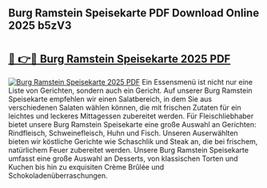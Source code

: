 ## Burg Ramstein Speisekarte PDF Download Online 2025 b5zV3

# <h2><a href="http://gc813y8.nevu.top/?p=Burg+Ramstein+Speisekarte">🔗 👉🔴 Burg Ramstein Speisekarte 2025 PDF</a></h2>

[![Burg Ramstein Speisekarte 2025 PDF](https://i.imgur.com/dBaPXMq.png)](http://gc813y8.nevu.top/?p=Burg+Ramstein+Speisekarte)
Ein Essensmenü ist nicht nur eine Liste von Gerichten, sondern auch ein Gericht. Auf unserer Burg Ramstein Speisekarte empfehlen wir einen Salatbereich, in dem Sie aus verschiedenen Salaten wählen können, die mit frischen Zutaten für ein leichtes und leckeres Mittagessen zubereitet werden. Für Fleischliebhaber bietet unsere Burg Ramstein Speisekarte eine große Auswahl an Gerichten: Rindfleisch, Schweinefleisch, Huhn und Fisch. Unseren Auserwählten bieten wir köstliche Gerichte wie Schaschlik und Steak an, die bei frischem, natürlichem Feuer zubereitet werden. Unsere Burg Ramstein Speisekarte umfasst eine große Auswahl an Desserts, von klassischen Torten und Kuchen bis hin zu exquisiten Crème Brûlée und Schokoladenüberraschungen.
